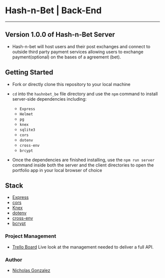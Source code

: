 # Hash-n-Bet | Back-End

---------------------------------------------------------------------------------------
## Version 1.0.0 of Hash-n-Bet Server

- Hash-n-bet will host users and their post exchanges and connect to outside third party payment services allowing users to exchange payment(optional) on the bases of a agreement (bet).

## Getting Started 

- Fork or directly clone this repository to your local machine
- `cd` into the `hashnbet_be` file directory and use the `npm` command to install server-side dependencies including:
  - `Express`
  - `Helmet`
  - `pg`
  - `knex`
  - `sqlite3`
  - `cors`
  - `dotenv`
  - `cross-env`
  - `brcypt`

- Once the dependencies are finished installing, use the `npm run server` command inside both the server and the client directories to open the portfolio app in your local browser of choice

## Stack

- [Express](https://expressjs.com/)
- [cors](https://github.com/expressjs/cors)
- [Knex](http://knexjs.org/)
- [dotenv](https://www.npmjs.com/package/dotenv)
- [cross-env](https://www.npmjs.com/package/cross-env)
- [bcrypt](https://www.npmjs.com/package/bcrypt)


### Project Management 

- [Trello Board]() Live look at the management needed to deliver a full API.

### Author 

- [Nicholas Gonzalez](https://github.com/NickGonzalez04)
